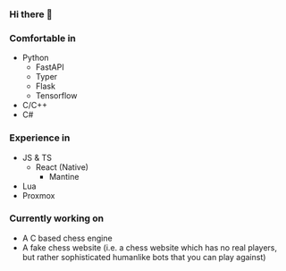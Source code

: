 ### Hi there 👋

### Comfortable in
- Python
  - FastAPI
  - Typer
  - Flask
  - Tensorflow
- C/C++
- C#

### Experience in
- JS & TS
  - React (Native)
    - Mantine
- Lua
- Proxmox


### Currently working on
- A C based chess engine
- A fake chess website (i.e. a chess website which has no real players, but rather sophisticated humanlike bots that you can play against)

<!--
**kachhy/kachhy** is a ✨ _special_ ✨ repository because its `README.md` (this file) appears on your GitHub profile.

Here are some ideas to get you started:

- 🔭 I’m currently working on ...
- 🌱 I’m currently learning ...
- 👯 I’m looking to collaborate on ...
- 🤔 I’m looking for help with ...
- 💬 Ask me about ...
- 📫 How to reach me: ...
- 😄 Pronouns: ...
- ⚡ Fun fact: ...
-->
